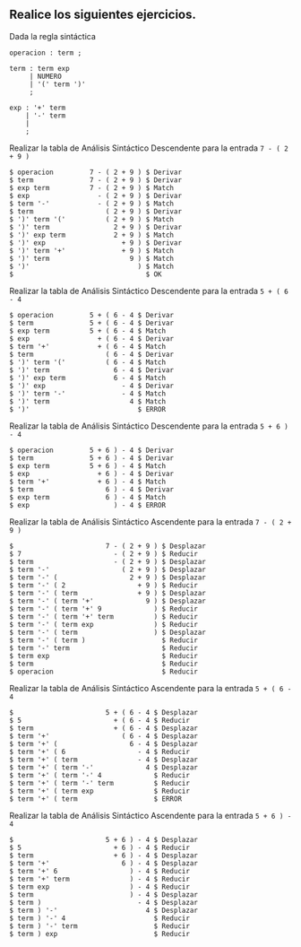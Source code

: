 
## Realice los siguientes ejercicios.
Dada la regla sintáctica 



```
operacion : term ;

term : term exp
     | NUMERO
     | '(' term ')'
     ;

exp : '+' term
    | '-' term
    |
    ;
```

Realizar la tabla de Análisis Sintáctico Descendente para la entrada 
`7 - ( 2 + 9 )`

```
$ operacion         7 - ( 2 + 9 ) $ Derivar
$ term              7 - ( 2 + 9 ) $ Derivar
$ exp term          7 - ( 2 + 9 ) $ Match
$ exp                 - ( 2 + 9 ) $ Derivar
$ term '-'            - ( 2 + 9 ) $ Match
$ term                  ( 2 + 9 ) $ Derivar
$ ')' term '('          ( 2 + 9 ) $ Match
$ ')' term                2 + 9 ) $ Derivar
$ ')' exp term            2 + 9 ) $ Match
$ ')' exp                   + 9 ) $ Derivar
$ ')' term '+'              + 9 ) $ Match
$ ')' term                    9 ) $ Match
$ ')'                           ) $ Match
$                                 $ OK
```

Realizar la tabla de Análisis Sintáctico Descendente para la entrada 
`5 + ( 6 - 4`

```
$ operacion         5 + ( 6 - 4 $ Derivar
$ term              5 + ( 6 - 4 $ Derivar
$ exp term          5 + ( 6 - 4 $ Match
$ exp                 + ( 6 - 4 $ Derivar
$ term '+'            + ( 6 - 4 $ Match
$ term                  ( 6 - 4 $ Derivar
$ ')' term '('          ( 6 - 4 $ Match
$ ')' term                6 - 4 $ Derivar
$ ')' exp term            6 - 4 $ Match
$ ')' exp                   - 4 $ Derivar
$ ')' term '-'              - 4 $ Match
$ ')' term                    4 $ Match
$ ')'                           $ ERROR
```

Realizar la tabla de Análisis Sintáctico Descendente para la entrada 
`5 + 6 ) - 4`

```
$ operacion         5 + 6 ) - 4 $ Derivar
$ term              5 + 6 ) - 4 $ Derivar
$ exp term          5 + 6 ) - 4 $ Match
$ exp                 + 6 ) - 4 $ Derivar
$ term '+'            + 6 ) - 4 $ Match
$ term                  6 ) - 4 $ Derivar
$ exp term              6 ) - 4 $ Match
$ exp                     ) - 4 $ ERROR
```

Realizar la tabla de Análisis Sintáctico Ascendente para la entrada 
`7 - ( 2 + 9 )`

```
$                       7 - ( 2 + 9 ) $ Desplazar
$ 7                       - ( 2 + 9 ) $ Reducir
$ term                    - ( 2 + 9 ) $ Desplazar
$ term '-'                  ( 2 + 9 ) $ Desplazar
$ term '-' (                  2 + 9 ) $ Desplazar
$ term '-' ( 2                  + 9 ) $ Reducir
$ term '-' ( term               + 9 ) $ Desplazar
$ term '-' ( term '+'             9 ) $ Desplazar
$ term '-' ( term '+' 9             ) $ Reducir
$ term '-' ( term '+' term          ) $ Reducir
$ term '-' ( term exp               ) $ Reducir
$ term '-' ( term                   ) $ Desplazar
$ term '-' ( term )                   $ Reducir
$ term '-' term                       $ Reducir
$ term exp                            $ Reducir
$ term                                $ Reducir
$ operacion                           $ Reducir
```

Realizar la tabla de Análisis Sintáctico Ascendente para la entrada 
`5 + ( 6 - 4`

```
$                       5 + ( 6 - 4 $ Desplazar
$ 5                       + ( 6 - 4 $ Reducir
$ term                    + ( 6 - 4 $ Desplazar
$ term '+'                  ( 6 - 4 $ Desplazar
$ term '+' (                  6 - 4 $ Desplazar
$ term '+' ( 6                  - 4 $ Reducir
$ term '+' ( term               - 4 $ Desplazar
$ term '+' ( term '-'             4 $ Desplazar
$ term '+' ( term '-' 4             $ Reducir
$ term '+' ( term '-' term          $ Reducir
$ term '+' ( term exp               $ Reducir
$ term '+' ( term                   $ ERROR
```

Realizar la tabla de Análisis Sintáctico Ascendente para la entrada 
`5 + 6 ) - 4`

```
$                       5 + 6 ) - 4 $ Desplazar
$ 5                       + 6 ) - 4 $ Reducir
$ term                    + 6 ) - 4 $ Desplazar
$ term '+'                  6 ) - 4 $ Desplazar
$ term '+' 6                  ) - 4 $ Reducir
$ term '+' term               ) - 4 $ Reducir
$ term exp                    ) - 4 $ Reducir
$ term                        ) - 4 $ Desplazar
$ term )                        - 4 $ Desplazar
$ term ) '-'                      4 $ Desplazar
$ term ) '-' 4                      $ Reducir
$ term ) '-' term                   $ Reducir
$ term ) exp                        $ Reducir
```